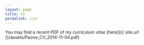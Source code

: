 ```yaml
---
layout: page
title: CV
permalink: /cv/
---
```


You may find a recent PDF of my _curriculum vitae_ [here]({{ site.url }}/assets/Paone_CV_2014-11-04.pdf)
